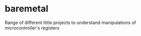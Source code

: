 # baremetal
Range of different little projects to understand manipulations of microcontroller's registers
